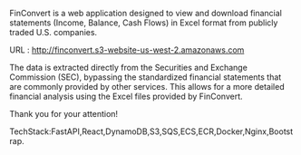 FinConvert is a web application designed to view and download financial statements (Income, Balance, Cash Flows) in Excel format from publicly traded U.S. companies.

URL : http://finconvert.s3-website-us-west-2.amazonaws.com

The data is extracted directly from the Securities and Exchange Commission (SEC), bypassing the standardized financial statements that are commonly provided by other services. This allows for a more detailed financial analysis using the Excel files provided by FinConvert.

Thank you for your attention!

TechStack:FastAPI,React,DynamoDB,S3,SQS,ECS,ECR,Docker,Nginx,Bootstrap.

